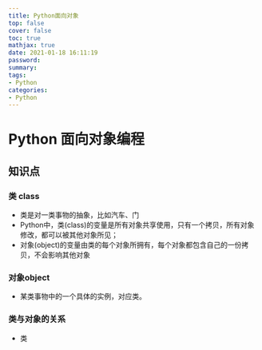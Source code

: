 ```yaml
---
title: Python面向对象
top: false
cover: false
toc: true
mathjax: true
date: 2021-01-18 16:11:19
password:
summary:
tags:
- Python
categories:
- Python
---
```


# Python 面向对象编程

## 知识点

### 类 class

* 类是对一类事物的抽象，比如汽车、门
* Python中，类(class)的变量是所有对象共享使用，只有一个拷贝，所有对象修改，都可以被其他对象所见；
* 对象(object)的变量由类的每个对象所拥有，每个对象都包含自己的一份拷贝，不会影响其他对象

<!--more-->

### 对象object

* 某类事物中的一个具体的实例，对应类。

### 类与对象的关系

* 类





